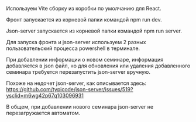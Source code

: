 

Используем Vite сборку из коробки по умолчанию для React.

Фронт запускается из корневой папки командой npm run dev.

Json-server запускается из корневой папки командой npm run server.

Для запуска фронта и json-server используем 2 разных пользовательский процесса powershell в терминале. 

При добавлении информации о новом семинаре, информация добавляется в json файл, но для обновления или удаления добавленного семинара требуется перезапустить json-server вручную.

Похоже на недочет json-server, как опиcывается здесь: https://github.com/typicode/json-server/issues/519?ysclid=m6wg42p67q103096931 

В общем, при добавлении нового семинара json-server не перезагружается автоматом.
